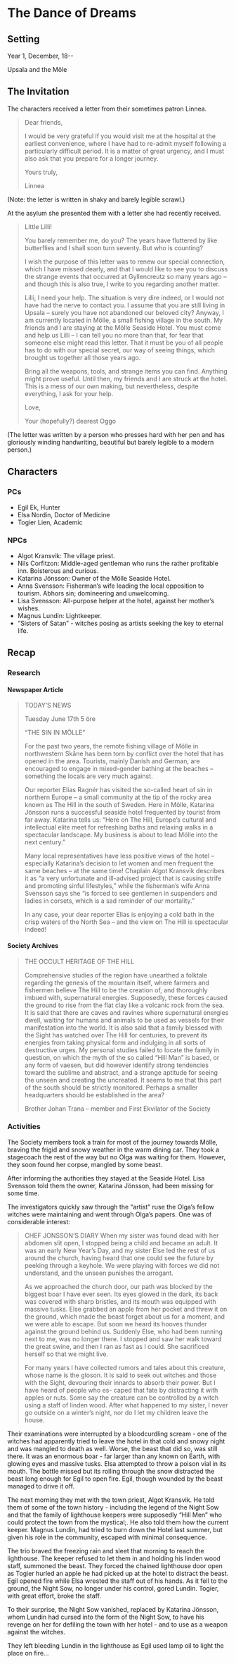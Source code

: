 # The Dance of Dreams 
## Setting
Year 1, December, 18--

Upsala and the Möle

## The Invitation

The characters received a letter from their sometimes patron Linnea. 
> Dear friends,
> 
> I would be very grateful if you would visit me at the hospital at the earliest convenience, where I have had to re-admit myself following a particularly difficult period. It is a matter of great urgency, and I must also ask that you prepare for a longer journey.
>
> Yours truly,
> 
> Linnea
> 
(Note: the letter is written in shaky and barely 
legible scrawl.)

At the asylum she presented them with a letter she had recently received.


> Little Lilli!
> 
> You barely remember me, do you? The years have fluttered by like butterflies and I shall soon turn seventy. But 
> who is counting?
> 
> I wish the purpose of this letter was to renew our 
> special connection, which I have missed dearly, and 
> that I would like to see you to discuss the strange events 
> that occurred at Gyllencreutz so many years ago – and 
> though this is also true, I write to you regarding another matter.
>
> Lilli, I need your help. The situation is very dire indeed, or I would not have had the nerve to contact you. I 
> assume that you are still living in Upsala – surely you have 
> not abandoned our beloved city? Anyway, I am currently 
> located in Mölle, a small fishing village in the south. My 
> friends and I are staying at the Mölle Seaside Hotel. You 
> must come and help us Lilli – I can tell you no more than 
> that, for fear that someone else might read this letter. That 
> it must be you of all people has to do with our special secret, our way of seeing things, which brought us together 
> all those years ago.
> 
> Bring all the weapons, tools, and strange items you 
> can find. Anything might prove useful. Until then, my 
> friends and I are struck at the hotel. This is a mess of our 
> own making, but nevertheless, despite everything, I ask 
> for your help.
> 
> Love,
> 
> Your (hopefully?) dearest Oggo

(The letter was written by a person who presses 
hard with her pen and has gloriously winding 
handwriting, beautiful but barely legible to a 
modern person.)

## Characters
### PCs
- Egil Ek, Hunter
- Elsa Nordin, Doctor of Medicine
- Togier Lien, Academic
### NPCs
- Algot Kransvik: The village priest.
- Nils Corfitzon: Middle-aged gentleman who runs the rather profitable inn. Boisterous and curious.
- Katarina Jönsson: Owner of the Mölle Seaside Hotel.
- Anna Svensson: Fisherman’s wife leading the local opposition to tourism. Abhors sin; domineering and unwelcoming.
- Lisa Svensson: All-purpose helper at the hotel, against her mother’s wishes.
- Magnus Lundin: Lightkeeper.
- “Sisters of Satan” - witches posing as artists seeking the key to eternal life.

## Recap

### Research
#### Newspaper Article
> TODAY’S NEWS
>
> Tuesday June 17th 5 öre
>
> “THE SIN IN MÖLLE”
>
> For the past two years, the remote fishing village of Mölle in northwestern Skåne has been torn by conflict over the hotel that has opened in the area. Tourists, mainly Danish and German, are encouraged to engage in mixed-gender bathing at the beaches – something the locals are very much against.
>
> Our reporter Elias Ragnér has visited the so-called heart of sin in northern Europe – a small community at the tip of the rocky area known as The Hill in the south of Sweden. Here in Mölle, Katarina Jönsson runs a successful seaside hotel frequented by tourist from far away. Katarina tells us: “Here on The Hill, Europe’s cultural and intellectual elite meet for refreshing baths and relaxing walks in a spectacular landscape. My business is about to lead Mölle into the next century.”
>
> Many local representatives have less positive views of the hotel – especially Katarina’s decision to let women and men frequent the same beaches – at the same time! Chaplain Algot Kransvik describes it as “a very unfortunate and ill-advised project that is causing strife and promoting sinful lifestyles,” while the fisherman’s wife Anna Svensson says she “is forced to see gentlemen in suspenders and ladies in corsets, which is a sad reminder of our mortality.”
>
> In any case, your dear reporter Elias is enjoying a cold bath in the crisp waters of the North Sea – and the view on The Hill is spectacular indeed!

#### Society Archives
> THE OCCULT HERITAGE OF THE HILL
>
> Comprehensive studies of the region have unearthed a folktale regarding the genesis of the mountain itself, where farmers and fishermen believe The Hill to be the creation of, and thoroughly imbued with, supernatural energies. Supposedly, these forces caused the ground to rise from the flat clay like a volcanic rock from the sea. It is said that there are caves and ravines where supernatural energies dwell, waiting for humans and animals to be used as vessels for their manifestation into the world. It is also said that a family blessed with the Sight has watched over The Hill for centuries, to prevent its energies from taking physical form and indulging in all sorts of destructive urges. My personal studies failed to locate the family in question, on which the myth of the so called “Hill Man” is based, or any form of vaesen, but did however identify strong tendencies toward the sublime and abstract, and a strange aptitude for seeing the unseen and creating the uncreated. It seems to me that this part of the south should be strictly monitored. Perhaps a smaller headquarters should be established in the area? 
>
> Brother Johan Trana – member and First Ekvilator of the Society

### Activities

The Society members took a train for most of the journey towards Mölle, braving the frigid and snowy weather in the warm dining car. They took a stagecoach the rest of the way but no Olga was waiting for them. However, they soon found her corpse, mangled by some beast.

After informing the authorities they stayed at the Seaside Hotel. Lisa Svensson told them the owner, Katarina Jönsson, had been missing for some time. 

The investigators quickly saw through the “artist” ruse the Olga’s fellow witches were maintaining and went through Olga’s papers. One was of considerable interest:

> CHEF JONSSON’S DIARY
> When my sister was found dead with her abdomen slit open, I stopped being a child and 
> became an adult. It was an early New Year’s 
> Day, and my sister Else led the rest of us around 
> the church, having heard that one could see the 
> future by peeking through a keyhole. We were 
> playing with forces we did not understand, and 
> the unseen punishes the arrogant.
> 
> As we approached the church door, our path 
> was blocked by the biggest boar I have ever seen. 
> Its eyes glowed in the dark, its back was covered 
> with sharp bristles, and its mouth was equipped 
> with massive tusks. Else grabbed an apple from 
> her pocket and threw it on the ground, which 
> made the beast forget about us for a moment, 
> and we were able to escape. But soon we heard 
> its hooves thunder against the ground behind 
> us. Suddenly Else, who had been running next 
> to me, was no longer there. I stopped and saw 
> her walk toward the great swine, and then I ran 
> as fast as I could. She sacrificed herself so that 
> we might live.
> 
> For many years I have collected rumors and 
> tales about this creature, whose name is the 
> gloson. It is said to seek out witches and those 
> with the Sight, devouring their innards to absorb 
> their power. But I have heard of people who es-
> caped that fate by distracting it with apples or 
> nuts. Some say the creature can be controlled 
> by a witch using a staff of linden wood. After 
> what happened to my sister, I never go outside 
> on a winter’s night, nor do I let my children leave the house.

Their examinations were interrupted by a bloodcurdling scream - one of the witches had apparently tried to leave the hotel in that cold and snowy night and was mangled to death as well. Worse, the beast that did so, was still there. It was an enormous boar - far larger than any known on Earth, with glowing eyes and massive tusks. Elsa attempted to throw a poison vial in its mouth. The bottle missed but its rolling through the snow distracted the beast long enough for Egil to open fire. Egil, though wounded by the beast managed to drive it off.

The next morning they met with the town priest, Algot Kransvik. He told them of some of the town history - including the legend of the Night Sow and that the family of lighthouse keepers were supposedly “Hill Men” who could protect the town from the mystical;. He also told them how the current keeper. Magnus Lundin, had tried to burn down the Hotel last summer, but given his role in the community, escaped with minimal consequence.

The trio braved the freezing rain and sleet that morning to reach the lighthouse. The keeper refused to let them in and holding his linden wood staff, summoned the beast. They forced the chained lighthouse door open as Togier hurled an apple he had picked up at the hotel to distract the beast. Egil opened fire while Elsa wrested the staff out of his hands. As it fell to the ground, the Night Sow, no longer under his control, gored Lundin. Togier, with great effort, broke the staff.

To their surprise, the Night Sow vanished, replaced by Katarina Jönsson, whom Lundin had cursed into the form of the Night Sow, to have his revenge on her for defiling the town with her hotel - and to use as a weapon against the witches.

They left bleeding Lundin in the lighthouse as Egil used lamp oil to light the place on fire…

